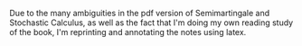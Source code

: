 Due to the many ambiguities in the pdf version of Semimartingale and Stochastic Calculus, as well as the fact that I'm doing my own reading study of the book, I'm reprinting and annotating the notes using latex.
